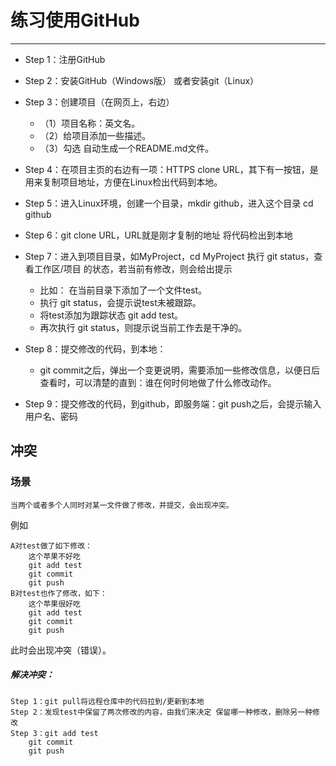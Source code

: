 # 练习使用GitHub
----------------
* Step 1：注册GitHub
* Step 2：安装GitHub（Windows版） 或者安装git（Linux）
* Step 3：创建项目（在网页上，右边） 
	- （1）项目名称：英文名。 
	- （2）给项目添加一些描述。 
	- （3）勾选 自动生成一个README.md文件。
* Step 4：在项目主页的右边有一项：HTTPS clone URL，其下有一按钮，是用来复制项目地址，方便在Linux检出代码到本地。
* Step 5：进入Linux环境，创建一个目录，mkdir github，进入这个目录 cd github
* Step 6：git clone URL，URL就是刚才复制的地址 将代码检出到本地
* Step 7：进入到项目目录，如MyProject，cd MyProject 执行 git status，查看工作区/项目 的状态，若当前有修改，则会给出提示
	- 比如： 在当前目录下添加了一个文件test。 
	- 执行 git status，会提示说test未被跟踪。 
	- 将test添加为跟踪状态 git add test。 
	- 再次执行 git status，则提示说当前工作去是干净的。

* Step 8：提交修改的代码，到本地：
	* git commit之后，弹出一个变更说明，需要添加一些修改信息，以便日后查看时，可以清楚的直到：谁在何时何地做了什么修改动作。
* Step 9：提交修改的代码，到github，即服务端：git push之后，会提示输入 用户名、密码

## 冲突

### 场景
	当两个或者多个人同时对某一文件做了修改，并提交，会出现冲突。

例如

	A对test做了如下修改：
		这个苹果不好吃 
		git add test 
		git commit 
		git push 
	B对test也作了修改，如下： 
		这个苹果很好吃 
		git add test 
		git commit 
		git push 
此时会出现冲突（错误）。 
##### 解决冲突： 
	Step 1：git pull将远程仓库中的代码拉到/更新到本地 
	Step 2：发现test中保留了两次修改的内容，由我们来决定 保留哪一种修改，删除另一种修改
	Step 3：git add test 
		git commit 
		git push
